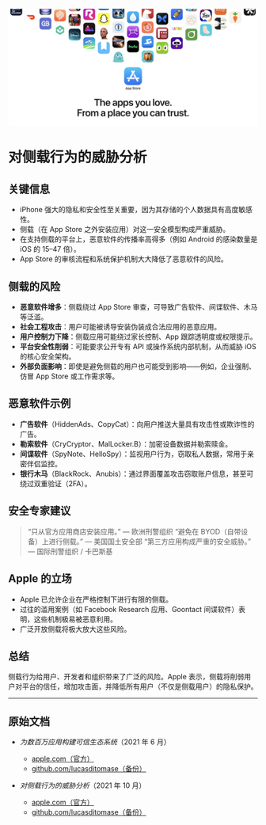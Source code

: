 ![Banner](../assets/banner.png)

# 对侧载行为的威胁分析

## 关键信息

- iPhone 强大的隐私和安全性至关重要，因为其存储的个人数据具有高度敏感性。
- 侧载（在 App Store 之外安装应用）对这一安全模型构成严重威胁。
- 在支持侧载的平台上，恶意软件的传播率高得多（例如 Android 的感染数量是 iOS 的 15–47 倍）。
- App Store 的审核流程和系统保护机制大大降低了恶意软件的风险。

## 侧载的风险

- **恶意软件增多**：侧载绕过 App Store 审查，可导致广告软件、间谍软件、木马等泛滥。
- **社会工程攻击**：用户可能被诱导安装伪装成合法应用的恶意应用。
- **用户控制力下降**：侧载应用可能绕过家长控制、App 跟踪透明度或权限提示。
- **平台安全性削弱**：可能要求公开专有 API 或操作系统内部机制，从而威胁 iOS 的核心安全架构。
- **外部负面影响**：即使是避免侧载的用户也可能受到影响——例如，企业强制、仿冒 App Store 或工作需求等。

## 恶意软件示例

- **广告软件**（HiddenAds、CopyCat）：向用户推送大量具有攻击性或欺诈性的广告。
- **勒索软件**（CryCryptor、MalLocker.B）：加密设备数据并勒索赎金。
- **间谍软件**（SpyNote、HelloSpy）：监视用户行为，窃取私人数据，常用于亲密伴侣监控。
- **银行木马**（BlackRock、Anubis）：通过界面覆盖攻击窃取账户信息，甚至可绕过双重验证（2FA）。

## 安全专家建议

> “只从官方应用商店安装应用。” — 欧洲刑警组织
> “避免在 BYOD（自带设备）上进行侧载。” — 美国国土安全部
> “第三方应用构成严重的安全威胁。” — 国际刑警组织 / 卡巴斯基

## Apple 的立场

- Apple 已允许企业在严格控制下进行有限的侧载。
- 过往的滥用案例（如 Facebook Research 应用、Goontact 间谍软件）表明，这些机制极易被恶意利用。
- 广泛开放侧载将极大放大这些风险。

## 总结

侧载行为给用户、开发者和组织带来了广泛的风险。Apple 表示，侧载将削弱用户对平台的信任，增加攻击面，并降低所有用户（不仅是侧载用户）的隐私保护。

---

## 原始文档

- *为数百万应用构建可信生态系统*（2021 年 6 月）
  -  [apple.com（官方）](https://www.apple.com/privacy/docs/Building_a_Trusted_Ecosystem_for_Millions_of_Apps.pdf)
  -  [github.com/lucasditomase（备份）](https://github.com/lucasditomase/app-restrictions/blob/main/summary.pdf)

- *对侧载行为的威胁分析*（2021 年 10 月）
  -  [apple.com（官方）](https://www.apple.com/privacy/docs/Building_a_Trusted_Ecosystem_for_Millions_of_Apps_A_Threat_Analysis_of_Sideloading.pdf)
  -  [github.com/lucasditomase（备份）](https://github.com/lucasditomase/app-restrictions/blob/main/threat-analysis.pdf)
